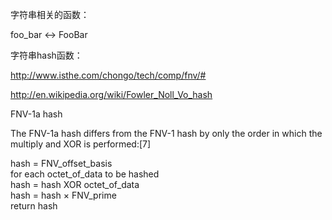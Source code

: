 字符串相关的函数：

foo_bar <-> FooBar 

字符串hash函数：

http://www.isthe.com/chongo/tech/comp/fnv/#

http://en.wikipedia.org/wiki/Fowler_Noll_Vo_hash

FNV-1a hash

The FNV-1a hash differs from the FNV-1 hash by only the order in which the multiply and XOR is performed:[7]      

   hash = FNV_offset_basis       
   for each octet_of_data to be hashed      
      hash = hash XOR octet_of_data       
      hash = hash × FNV_prime       
   return hash        
     

